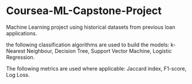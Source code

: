 # Coursea-ML-Capstone-Project

Machine Learning project using historical datasets from previous loan applications.

the following classification algorithms are used to build the models:
k-Nearest Neighbour,
Decision Tree,
Support Vector Machine,
Logistic Regression.

The following metrics are used where applicable:
Jaccard index,
F1-score,
Log Loss.
